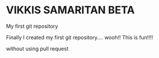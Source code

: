 # VIKKIS SAMARITAN BETA
My first git repository

Finally I created my first git repository.... wooh!!
This is fun!!!!

without using pull request
